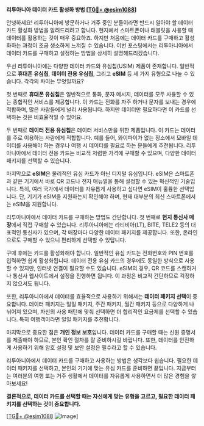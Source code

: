**리투아니아 데이터 카드 활성화 방법 [[TG💪+ @esim1088](https://t.me/s/esim1088)]**

안녕하세요! 리투아니아에 방문하거나 거주 중인 분들이라면 반드시 알아야 할 데이터 카드 활성화 방법을 알려드리려고 합니다. 현지에서 스마트폰이나 태블릿을 사용할 때 데이터를 활용하는 것이 매우 중요하죠. 하지만 처음에는 데이터 카드를 구매하고 활성화하는 과정이 조금 생소하게 느껴질 수 있습니다. 이번 포스팅에서는 리투아니아에서 데이터 카드를 구매하고 설정하는 방법을 상세히 설명해드리겠습니다.

우선 리투아니아에는 다양한 데이터 카드와 유심칩(USIM) 제품이 존재합니다. 일반적으로 **휴대폰 유심칩**, **데이터 전용 유심칩**, 그리고 **eSIM** 등 세 가지 유형으로 나눌 수 있습니다. 각각의 차이는 무엇일까요? 

첫 번째로 **휴대폰 유심칩**은 일반적으로 통화, 문자 메시지, 데이터를 모두 사용할 수 있는 종합적인 서비스를 제공합니다. 이 카드는 전화를 자주 하거나 문자를 보내는 경우에 적합하며, 많은 사람들에게 널리 사용됩니다. 하지만 데이터만 필요하다면 이 카드를 선택하는 것은 비효율적일 수 있어요.

두 번째로 **데이터 전용 유심칩**은 데이터 서비스만을 위한 제품입니다. 이 카드는 데이터를 주로 이용하는 사람에게 적합합니다. 예를 들어, 와이파이가 없는 장소에서 모바일 데이터를 사용해야 하는 경우나 여행 시 데이터를 필요로 하는 분들에게 추천됩니다. 리투아니아에서 데이터 전용 카드는 비교적 저렴한 가격에 구매할 수 있으며, 다양한 데이터 패키지를 선택할 수 있습니다.

마지막으로 **eSIM**은 물리적인 유심 카드가 아닌 디지털 유심입니다. eSIM은 스마트폰과 같은 기기에서 바로 QR 코드나 전자 매뉴얼을 통해 설정할 수 있는 혁신적인 기술입니다. 특히, 여러 국가에서 데이터를 자유롭게 사용하고 싶다면 eSIM이 훌륭한 선택입니다. 단, 기기가 eSIM을 지원하는지 확인해야 하며, 현재 대부분의 최신 스마트폰에서는 eSIM을 지원합니다.

리투아니아에서 데이터 카드를 구매하는 방법도 간단합니다. 첫 번째로 **현지 통신사 매장**에서 직접 구매할 수 있습니다. 리투아니아에는 라티비아(LT), BITE, TELE2 등의 대표적인 통신사가 있으며, 각 매장마다 다양한 데이터 패키지를 제공합니다. 또한, 온라인으로도 구매할 수 있으니 편리하게 선택할 수 있답니다.

구매 후에는 카드를 활성화해야 합니다. 일반적인 유심 카드는 전화번호와 PIN 번호를 입력하면 쉽게 활성화됩니다. 데이터 전용 유심 카드의 경우에도 동일한 방식으로 사용할 수 있지만, 인터넷 연결이 필요할 수도 있습니다. eSIM의 경우, QR 코드를 스캔하거나 통신사 웹사이트에서 설정을 진행하면 됩니다. 이 과정은 비교적 간단하므로 걱정하지 않으셔도 됩니다.

또한, 리투아니아에서 데이터를 효율적으로 사용하기 위해서는 **데이터 패키지 선택**이 중요합니다. 데이터 패키지는 일일 패키지, 주간 패키지, 월간 패키지 등으로 다양하게 나뉘어져 있으며, 자신의 사용 패턴에 맞춰 선택하면 더 합리적인 요금제를 선택할 수 있습니다. 특히 여행객이라면 일일 패키지를 추천합니다.

마지막으로 중요한 점은 **개인 정보 보호**입니다. 데이터 카드를 구매할 때는 신원 증명서를 제출해야 하므로, 본인 확인 절차를 잘 준비하시길 바랍니다. 또한, 데이터를 안전하게 사용하기 위해 암호 설정 및 보안 설정은 필수라고 할 수 있습니다.

리투아니아에서 데이터 카드를 구매하고 사용하는 방법은 생각보다 쉽습니다. 필요한 데이터 패키지를 선택하고, 본인의 기기에 맞는 유심 카드를 준비하면 끝입니다. 지금부터는 여러분의 여행 또는 거주 생활에서 데이터를 자유롭게 사용하면서 더 많은 경험을 쌓아보세요!

**결론적으로, 데이터 카드를 선택할 때는 자신에게 맞는 유형을 고르고, 필요한 데이터 패키지를 선택하는 것이 중요합니다.**

[[TG💪+ @esim1088](https://t.me/s/esim1088) ![Image](https://i.postimg.cc/Y0z9fWf4/image.png)]